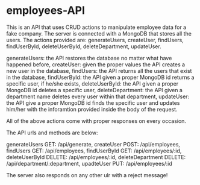 # employees-API
 This is an API that uses CRUD actions to manipulate employee data for a fake company. The server is connected with a MongoDB that stores all the users.
 The actions provided are: generateUsers, createUser, findUsers, findUserById, deleteUserById, deleteDepartment, updateUser.
 
 generateUsers: the API restores the database no matter what have happened before,
 createUser: given the proper values the API creates a new user in the database,
 findUsers: the API returns all the users that exist in the database,
 findUserById: the API given a proper MongoDB id returns a specific user, if he/she exists,
 deleteUserById: the API given a proper MongoDB id deletes a specific user,
 deleteDepartment: the API given a department name deletes every user within that department,
 updateUser: the API give a proper MongoDB id finds the specific user and updates him/her with the inforamtion provided inside the body of the request.
 
 
 All of the above actions come with proper responses on every occasion.
 
 The API urls and methods are below:
 
 generateUsers GET: /api/generate,
 createUser POST: /api/employees,
 findUsers GET: /api/employees,
 findUserById GET: /api/employees/:id,
 deleteUserById DELETE: /api/employees/:id,
 deleteDepartment DELETE: /api/department/:department,
 upadteUser PUT: /api/employees/:id
 
 The server also responds on any other ulr with a reject message!
